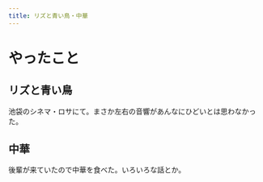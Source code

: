 ```yaml
---
title: リズと青い鳥・中華
---
```


# やったこと

## リズと青い鳥

池袋のシネマ・ロサにて。まさか左右の音響があんなにひどいとは思わなかった。

## 中華

後輩が来ていたので中華を食べた。いろいろな話とか。